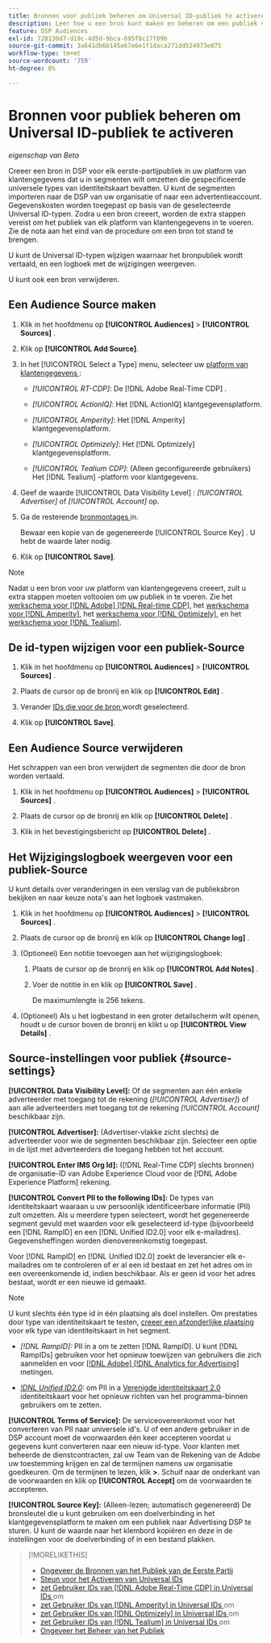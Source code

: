 ```yaml
---
title: Bronnen voor publiek beheren om Universal ID-publiek te activeren
description: Leer hoe u een bron kunt maken en beheren om een publiek van uw klantgegevensplatform te importeren en deze om te zetten in segmenten met universele id's.
feature: DSP Audiences
exl-id: 728130d7-d19c-4d5d-9bca-695f8c17f89b
source-git-commit: 3a641db6b145e67e6e1f1daca271dd524973e075
workflow-type: tm+mt
source-wordcount: '759'
ht-degree: 0%

---
```


# Bronnen voor publiek beheren om Universal ID-publiek te activeren

*eigenschap van Beta*

Creeer een bron in DSP voor elk eerste-partijpubliek in uw platform van klantengegevens dat u in segmenten wilt omzetten die gespecificeerde universele types van identiteitskaart bevatten. U kunt de segmenten importeren naar de DSP van uw organisatie of naar een advertentieaccount. Gegevenskosten worden toegepast op basis van de geselecteerde Universal ID-typen. Zodra u een bron creeert, worden de extra stappen vereist om het publiek van elk platform van klantengegevens in te voeren. Zie de nota aan het eind van de procedure om een bron tot stand te brengen.

U kunt de Universal ID-typen wijzigen waarnaar het bronpubliek wordt vertaald, en een logboek met de wijzigingen weergeven.

U kunt ook een bron verwijderen.

## Een Audience Source maken

<!-- Not sure about this

You can create one source for each combination of universal ID partner and data visibility level.

-->

1. Klik in het hoofdmenu op **[!UICONTROL Audiences]** > **[!UICONTROL Sources]** .

1. Klik op **[!UICONTROL Add Source]**.

1. In het [!UICONTROL Select a Type] menu, selecteer uw [ platform van klantengegevens ](source-about.md):

   * *[!UICONTROL RT-CDP]*: De [!DNL Adobe Real-Time CDP] .

   * *[!UICONTROL ActionIQ]*: Het [!DNL ActionIQ] klantgegevensplatform.

   * *[!UICONTROL Amperity]*: Het [!DNL Amperity] klantgegevensplatform.

   * *[!UICONTROL Optimizely]*: Het [!DNL Optimizely] klantgegevensplatform.

   * *[!UICONTROL Tealium CDP]*: (Alleen geconfigureerde gebruikers) Het [!DNL Tealium] -platform voor klantgegevens.

1. Geef de waarde [!UICONTROL Data Visibility Level] : *[!UICONTROL Advertiser]* of *[!UICONTROL Account]* op.

1. Ga de resterende [ bronmontages ](#source-settings) in.

   Bewaar een kopie van de gegenereerde [!UICONTROL Source Key] . U hebt de waarde later nodig.

1. Klik op **[!UICONTROL Save]**.

>[!NOTE]
>
>Nadat u een bron voor uw platform van klantengegevens creeert, zult u extra stappen moeten voltooien om uw publiek in te voeren. Zie het [ werkschema voor  [!DNL Adobe] [!DNL Real-time CDP]](source-adobe-rtcdp.md), <!-- the [workflow for [!DNL ActionIQ]](source-actioniq.md), --> het [ werkschema voor  [!DNL Amperity]](source-amperity.md), het [ werkschema voor  [!DNL Optimizely]](source-optimizely.md), en het [ werkschema voor  [!DNL Tealium]](source-tealium.md).

## De id-typen wijzigen voor een publiek-Source

<!-- Clarify this:
All changes to universal IDs translated from the source are applied after you save the the source record. For example, if a new ID is added, any hashed email addresses shared before making the changes aren't converted. Similarly, if an ID is removed, we don't delete any historical data from the segments shared through the source.

OR 

All changes to universal IDs translated from the source are applied after you save the the source record. For example, if you add a new ID type, then we convert hashed email addresses shared before making the changes to the new ID type. Similarly, if you remove an ID type, then we delete any historical IDs of that type from the segments shared through the source.

-->

1. Klik in het hoofdmenu op **[!UICONTROL Audiences]** > **[!UICONTROL Sources]** .

1. Plaats de cursor op de bronrij en klik op **[!UICONTROL Edit]** .

1. Verander [ IDs die voor de bron ](#source-settings) wordt geselecteerd.

1. Klik op **[!UICONTROL Save]**.

## Een Audience Source verwijderen

Het schrappen van een bron verwijdert de segmenten die door de bron worden vertaald.<!-- Will performance data for the segment still be available in any types of reports?  If yes, which? -->

1. Klik in het hoofdmenu op **[!UICONTROL Audiences]** > **[!UICONTROL Sources]** .

1. Plaats de cursor op de bronrij en klik op **[!UICONTROL Delete]** .

1. Klik in het bevestigingsbericht op **[!UICONTROL Delete]** .

## Het Wijzigingslogboek weergeven voor een publiek-Source

U kunt details over veranderingen in een verslag van de publieksbron bekijken en naar keuze nota&#39;s aan het logboek vastmaken.

1. Klik in het hoofdmenu op **[!UICONTROL Audiences]** > **[!UICONTROL Sources]** .

1. Plaats de cursor op de bronrij en klik op **[!UICONTROL Change log]** .

1. (Optioneel) Een notitie toevoegen aan het wijzigingslogboek:

   1. Plaats de cursor op de bronrij en klik op **[!UICONTROL Add Notes]** .

   1. Voer de notitie in en klik op **[!UICONTROL Save]** .

      De maximumlengte is 256 tekens.

1. (Optioneel) Als u het logbestand in een groter detailscherm wilt openen, houdt u de cursor boven de bronrij en klikt u op **[!UICONTROL View Details]** .

## Source-instellingen voor publiek {#source-settings}

**[!UICONTROL Data Visibility Level]:** Of de segmenten aan één enkele adverteerder met toegang tot de rekening (*[!UICONTROL Advertiser]*) of aan alle adverteerders met toegang tot de rekening *[!UICONTROL Account]* beschikbaar zijn.

**[!UICONTROL Advertiser]:** (Advertiser-vlakke zicht slechts) de adverteerder voor wie de segmenten beschikbaar zijn. Selecteer een optie in de lijst met adverteerders die toegang hebben tot het account.

**[!UICONTROL Enter IMS Org Id]:** ([!DNL Real-Time CDP] slechts bronnen) de organisatie-ID van Adobe Experience Cloud voor de [!DNL Adobe Experience Platform] rekening.

**[!UICONTROL Convert PII to the following IDs]:** De types van identiteitskaart waaraan u uw persoonlijk identificeerbare informatie (PII) zult omzetten. Als u meerdere typen selecteert, wordt het gegenereerde segment gevuld met waarden voor elk geselecteerd id-type (bijvoorbeeld een [!DNL RampID] en een [!DNL Unified ID2.0] voor elk e-mailadres). Gegevensheffingen worden dienovereenkomstig toegepast.

Voor [!DNL RampID] en [!DNL Unified ID2.0] zoekt de leverancier elk e-mailadres om te controleren of er al een id bestaat en zet het adres om in een overeenkomende id, indien beschikbaar. Als er geen id voor het adres bestaat, wordt er een nieuwe id gemaakt.

>[!NOTE]
>
>U kunt slechts één type id in één plaatsing als doel instellen. Om prestaties door type van identiteitskaart te testen, [ creeer een afzonderlijke plaatsing ](/help/dsp/campaign-management/placements/placement-create.md) voor elk type van identiteitskaart in het segment.

* *[!DNL RampID]:* PII in a om te zetten [!DNL RampID]. U kunt [!DNL RampIDs] gebruiken voor het opnieuw toewijzen van gebruikers die zich aanmelden en voor [[!DNL Adobe] [!DNL Analytics for Advertising]](/help/integrations/analytics/overview.md) metingen.

* *[!DNL Unified ID2.0](Beta):* om PII in a [ Verenigde identiteitskaart 2.0 ](https://unifiedid.com) identiteitskaart voor het opnieuw richten van het programma-binnen gebruikers om te zetten.

<!-- Later
* *[!DNL ID5] (Beta):* To convert PII to an [!DNL ID5] ID. You can use [!DNL ID5] IDs for retargeting logging-in users and for [[!DNL Adobe] [!DNL Analytics for Advertising]](/help/integrations/analytics/overview.md) measurement.

-->

**[!UICONTROL Terms of Service]:** De serviceovereenkomst voor het converteren van PII naar universele id&#39;s. U of een andere gebruiker in de DSP account moet de voorwaarden één keer accepteren voordat u gegevens kunt converteren naar een nieuw id-type. Voor klanten met beheerde de dienstcontracten, zal uw Team van de Rekening van de Adobe uw toestemming krijgen en zal de termijnen namens uw organisatie goedkeuren. Om de termijnen te lezen, klik **>**. Schuif naar de onderkant van de voorwaarden en klik op **[!UICONTROL Accept]** om de voorwaarden te accepteren.

**[!UICONTROL Source Key]:** (Alleen-lezen; automatisch gegenereerd) De bronsleutel die u kunt gebruiken om een doelverbinding in het klantgegevensplatform te maken om een publiek naar Advertising DSP te sturen. U kunt de waarde naar het klembord kopiëren en deze in de instellingen voor de doelverbinding of in een bestand plakken.

>[!MORELIKETHIS]
>
>* [ Ongeveer de Bronnen van het Publiek van de Eerste Partij ](source-about.md)
>* [ Steun voor het Activeren van Universal IDs ](/help/dsp/audiences/universal-ids.md)
>* [ zet Gebruiker IDs van  [!DNL Adobe Real-Time CDP]  in Universal IDs ](/help/dsp/audiences/sources/source-adobe-rtcdp.md) om
>* [ zet Gebruiker IDs van  [!DNL Amperity]  in Universal IDs ](/help/dsp/audiences/sources/source-amperity.md) om
>* [ zet Gebruiker IDs van  [!DNL Optimizely]  in Universal IDs ](/help/dsp/audiences/sources/source-optimizely.md) om
>* [ zet Gebruiker IDs van  [!DNL Tealium]  in Universal IDs ](/help/dsp/audiences/sources/source-tealium.md) om
>* [ Ongeveer het Beheer van het Publiek ](/help/dsp/audiences/audience-about.md)
